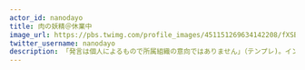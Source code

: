 ```yaml
---
actor_id: nanodayo
title: 肉の妖精＠休業中
image_url: https://pbs.twimg.com/profile_images/451151269634142208/fXSBmzbD_400x400.png
twitter_username: nanodayo
description: 「発言は個人によるもので所属組織の意向ではありません」（テンプレ)。インフラエンジニアですが肉の画像がメインです。リアル知り合いは基本的にフォロー返します。 同業者は気分で返します。 そこまで高頻度では見てないです。多分。
---
```

